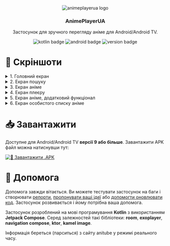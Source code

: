 <div align="center">
<img src="https://ucarecdn.com/231c48c8-8cb1-4350-a517-cf71209be02c/" alt="animeplayerua logo">
<h3>AnimePlayerUA</h3>
<p>Застосунок для зручного перегляду аніме для Android/Android TV.</p>

![kotlin badge](https://img.shields.io/badge/Kotlin-2.0.21-B125EA?style=for-the-badge&logo=kotlin&logoColor=white)
![android badge](https://img.shields.io/badge/Android-9.0+-3DDC84?style=for-the-badge&logo=android&logoColor=white)
![version badge](https://img.shields.io/badge/lastest-0.1.3-FF0000?style=for-the-badge&logo=hackthebox&logoColor=white)
</div>

# 📸 Скріншоти
<details>
<summary>1. Головний екран</summary>

![Скрін головного екрану](https://raw.github.com/dadencukillia/animeplayerua/main/screenshots/screenshot1.png)
</details>
<details>
<summary>2. Екран пошуку</summary>

![Скрін екрану пошуку](https://raw.github.com/dadencukillia/animeplayerua/main/screenshots/screenshot2.png)
</details>
<details>
<summary>3. Екран аніме</summary>

![Скрін екрану аніме](https://raw.github.com/dadencukillia/animeplayerua/main/screenshots/screenshot3.png)
</details>
<details>
<summary>4. Екран плеєру</summary>

![Скрін екрану плеєру](https://raw.github.com/dadencukillia/animeplayerua/main/screenshots/screenshot4.png)
</details>
<details>
<summary>5. Екран аніме, додатковий функціонал</summary>

![Скрін екрану аніме](https://raw.github.com/dadencukillia/animeplayerua/main/screenshots/screenshot5.png)
</details>
<details>
<summary>6. Екран особистого списку аніме</summary>

![Скрін екрану особистого списку](https://raw.github.com/dadencukillia/animeplayerua/main/screenshots/screenshot6.png)
</details>

# 📥️ Завантажити
Доступне для Android/Android TV **версії 9 або більше**. Завантажити APK файл можна натиснувши тут:

[![💾 Завантажити .APK](https://img.shields.io/badge/%D0%97%D0%B0%D0%B2%D0%B0%D0%BD%D1%82%D0%B0%D0%B6%D0%B8%D1%82%D0%B8%20APK-00AA00?style=for-the-badge&link=https%3A%2F%2Fgithub.com%2Fdadencukillia%2Fanimeplayerua%2Freleases&logo=vitess&&logoColor=white)](https://github.com/dadencukillia/animeplayerua/releases)

# 🤝 Допомога
Допомога завжди вітається. Ви можете тестувати застосунок на баги і створювати [репорти](https://github.com/dadencukillia/animeplayerua/issues), [пропонувати ваші ідеї](https://github.com/dadencukillia/animeplayerua/discussions) або [допомогти оновлювати код](https://github.com/dadencukillia/animeplayerua/pulls). Застосунок розвивається і йому потрібна ваша допомога.

Застосунок розроблений на мові програмування **Kotlin** з використанням **Jetpack Compose**. Серед залежностей такі бібліотеки: **room**, **exoplayer**, **navigation compose**, **ktor**, **kamel image**.

Інформація береться (парситься) з сайту anitube у режимі реального часу.